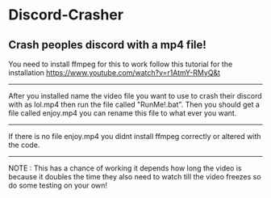 # Discord-Crasher
Crash peoples discord with a mp4 file!
-------------------------------------------------
You need to install ffmpeg for this to work follow this tutorial for the installation
https://www.youtube.com/watch?v=r1AtmY-RMyQ&t

-------------------------------------------------
After you installed name the video file you want to use to crash their discord with as lol.mp4 then run the file called "RunMe!.bat". Then you should get a file called enjoy.mp4 you can rename this file to what ever you want.

-------------------------------------------------
If there is no file enjoy.mp4 you didnt install ffmpeg correctly or altered with the code.

-------------------------------------------------
NOTE : This has a chance of working it depends how long the video is because it doubles the time they also need to watch till the video freezes so do some testing on your own!